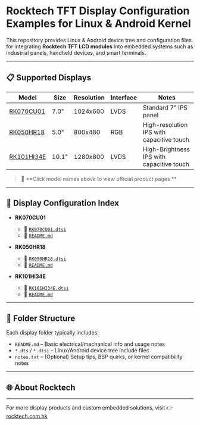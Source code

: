 # Rocktech TFT Display Configuration Examples for Linux & Android Kernel

This repository provides Linux & Android device tree and configuration files for integrating **Rocktech TFT LCD modules** into embedded systems such as industrial panels, handheld devices, and smart terminals.

---

## 📋 Supported Displays

| Model       | Size  | Resolution | Interface | Notes |
|-------------|-------|------------|-----------|-------|
| [RK070CU01](https://www.rocktech.com.hk/lcd-product/rk070cu01/) | 7.0"  | 1024x600   | LVDS      | Standard 7" IPS panel |
| [RK050HR18](https://www.rocktech.com.hk/lcd-product/rk050hr18-ctg/) | 5.0"  | 800x480   | RGB      | High-resolution IPS with capacitive touch |
| [RK101HI34E](https://www.rocktech.com.hk/lcd-product/rk101hi34e-ct/) | 10.1"  | 1280x800   | LVDS      | High-Brightness IPS with capacitive touch |

> 🔗 **Click model names above to view official product pages **

---

## 📁 Display Configuration Index

- **RK070CU01**
  - 📄 [`RK070CU01.dtsi`](RK070CU01/RK070CU01.dtsi)
  - 📘 [`README.md`](RK070CU01/README.md)

- **RK050HR18**
  - 📄 [`RK050HR18.dtsi`](RK050HR18/RK050HR18.dtsi)
  - 📘 [`README.md`](RK050HR18/README.md)

- **RK101HI34E**
  - 📄 [`RK101HI34E.dtsi`](RK050HR18/RK101HI34E.dtsi)
  - 📘 [`README.md`](RK050HR18/README.md)

---

## 📂 Folder Structure

Each display folder typically includes:

- `README.md` – Basic electrical/mechanical info and usage notes
- `*.dts` / `*.dtsi` – Linux/Android device tree include files
- `notes.txt` – (Optional) Setup tips, BSP quirks, or kernel compatibility notes

---

## 🌐 About Rocktech
---
For more display products and custom embedded solutions, visit 👉 [rocktech.com.hk](https://www.rocktech.com.hk/)
